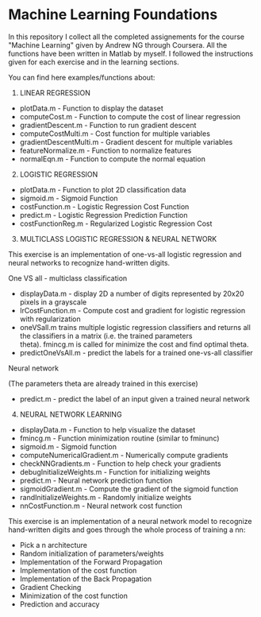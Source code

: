 # Machine Learning Foundations

In this repository I collect all the completed assignements for the course "Machine Learning" given by Andrew NG through Coursera.
All the functions have been written in Matlab by myself. I followed the instructions given for each exercise and in the learning sections.

You can find here examples/functions about:

1. LINEAR REGRESSION
- plotData.m - Function to display the dataset
- computeCost.m - Function to compute the cost of linear regression 
- gradientDescent.m - Function to run gradient descent
- computeCostMulti.m - Cost function for multiple variables
- gradientDescentMulti.m - Gradient descent for multiple variables
- featureNormalize.m - Function to normalize features
- normalEqn.m - Function to compute the normal equation

2. LOGISTIC REGRESSION
- plotData.m - Function to plot 2D classification data
- sigmoid.m - Sigmoid Function
- costFunction.m - Logistic Regression Cost Function
- predict.m - Logistic Regression Prediction Function
- costFunctionReg.m - Regularized Logistic Regression Cost

3. MULTICLASS LOGISTIC REGRESSION & NEURAL NETWORK

This exercise is an implementation of one-vs-all logistic regression and neural networks to recognize hand-written digits.

One VS all - multiclass classification

- displayData.m - display 2D a number of digits represented by 20x20 pixels in a grayscale
- lrCostFunction.m - Compute cost and gradient for logistic regression with regularization
- oneVSall.m trains multiple logistic regression classifiers and returns all the classifiers in a matrix (i.e. the trained parameters    
  theta). fmincg.m is called for minimize the cost and find optimal theta.
- predictOneVsAll.m - predict the labels for a trained one-vs-all classifier

Neural network

(The parameters theta are already trained in this exercise)

- predict.m - predict the label of an input given a trained neural network

4. NEURAL NETWORK LEARNING
- displayData.m - Function to help visualize the dataset
- fmincg.m - Function minimization routine (similar to fminunc) 
- sigmoid.m - Sigmoid function
- computeNumericalGradient.m - Numerically compute gradients 
- checkNNGradients.m - Function to help check your gradients
- debugInitializeWeights.m - Function for initializing weights 
- predict.m - Neural network prediction function
- sigmoidGradient.m - Compute the gradient of the sigmoid function 
- randInitializeWeights.m - Randomly initialize weights
- nnCostFunction.m - Neural network cost function

This exercise is an implementation of a neural network model to recognize hand-written digits and goes through the whole process of training a nn:

- Pick a n architecture
- Random initialization of parameters/weights
- Implementation of the Forward Propagation
- Implementation of the cost function
- Implementation of the Back Propagation
- Gradient Checking
- Minimization of the cost function
- Prediction and accuracy



